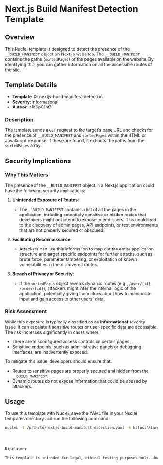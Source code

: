 # Next.js Build Manifest Detection Template

## Overview

This Nuclei template is designed to detect the presence of the `__BUILD_MANIFEST` object on Next.js websites. The `__BUILD_MANIFEST` contains the paths (`sortedPages`) of the pages available on the website. By identifying this, you can gather information on all the accessible routes of the site.

## Template Details

- **Template ID**: nextjs-build-manifest-detection
- **Severity**: Informational
- **Author**: s1d6p01nt7

### Description

The template sends a `GET` request to the target's base URL and checks for the presence of `__BUILD_MANIFEST` and `sortedPages` within the HTML or JavaScript response. If these are found, it extracts the paths from the `sortedPages` array.

## Security Implications

### Why This Matters

The presence of the `__BUILD_MANIFEST` object in a Next.js application could have the following security implications:

1. **Unintended Exposure of Routes**: 
   - The `__BUILD_MANIFEST` contains a list of all the pages in the application, including potentially sensitive or hidden routes that developers might not intend to expose to end-users. This could lead to the discovery of admin pages, API endpoints, or test environments that are not properly secured or obscured.
   
2. **Facilitating Reconnaissance**: 
   - Attackers can use this information to map out the entire application structure and target specific endpoints for further attacks, such as brute force, parameter tampering, or exploitation of known vulnerabilities in the discovered routes.
   
3. **Breach of Privacy or Security**:
   - If the `sortedPages` object reveals dynamic routes (e.g., `/user/[id]`, `/order/[id]`), attackers might infer the internal logic of the application, potentially giving them clues about how to manipulate input and gain access to other users' data.

### Risk Assessment

While this exposure is typically classified as an **informational** severity issue, it can escalate if sensitive routes or user-specific data are accessible. The risk increases significantly in cases where:
- There are misconfigured access controls on certain pages.
- Sensitive endpoints, such as administrative panels or debugging interfaces, are inadvertently exposed.

To mitigate this issue, developers should ensure that:
- Routes to sensitive pages are properly secured and hidden from the `__BUILD_MANIFEST`.
- Dynamic routes do not expose information that could be abused by attackers.

## Usage

To use this template with Nuclei, save the YAML file in your Nuclei templates directory and run the following command:

```bash
nuclei -t /path/to/nextjs-build-manifest-detection.yaml -u https://target-website.com




Disclaimer

This template is intended for legal, ethical testing purposes only. Unauthorized or malicious use of this template may violate legal and privacy regulations, including, but not limited to, the Computer Fraud and Abuse Act (CFAA) and the General Data Protection Regulation (GDPR). Ensure that you have explicit permission to test the target systems before running this template. The author and contributors to this template are not responsible for any damage, loss, or legal consequences resulting from misuse.
